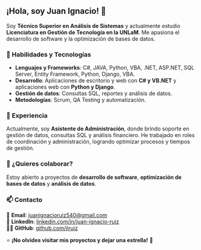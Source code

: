 ## ¡Hola, soy Juan Ignacio! 👋  
Soy **Técnico Superior en Análisis de Sistemas** y actualmente estudio **Licenciatura en Gestión de Tecnología en la UNLaM**. Me apasiona el desarrollo de software y la optimización de bases de datos.  

### 🚀 Habilidades y Tecnologías  
- **Lenguajes y Frameworks**: C#, JAVA, Python, VBA, .NET, ASP.NET, SQL Server, Entity Framework, Python, Django, VBA.  
- **Desarrollo**: Aplicaciones de escritorio y web con **C# y VB.NET** y aplicaciones web con **Python y Django**.  
- **Gestión de datos**: Consultas SQL, reportes y análisis de datos.  
- **Metodologías**: Scrum, QA Testing y automatización.  
 

### 💼 Experiencia  
Actualmente, soy **Asistente de Administración**, donde brindo soporte en gestión de datos, consultas SQL y análisis financiero. He trabajado en roles de coordinación y administración, logrando optimizar procesos y tiempos de gestión.  

### 🤝 ¿Quieres colaborar?  
Estoy abierto a proyectos de **desarrollo de software**, **optimización de bases de datos** y **análisis de datos**.  

### 📫 Contacto  
📩 **Email**: [juanignacioruiz540@gmail.com](mailto:juanignacioruiz540@gmail.com)  
💼 **LinkedIn**: [linkedin.com/in/juan-ignacio-ruiz](https://linkedin.com/in/juan-ignacio-ruiz)  
👨‍💻 **GitHub**: [github.com/jiruiz](https://github.com/jiruiz)  


⭐ **¡No olvides visitar mis proyectos y dejar una estrella!** 🚀
